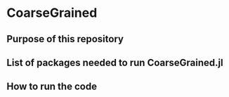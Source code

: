 # CoarseGrained

## Purpose of this repository

## List of packages needed to run CoarseGrained.jl

## How to run the code
